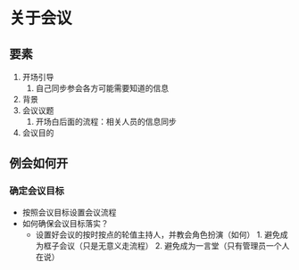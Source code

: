 # 关于会议

## 要素
1. 开场引导
    1. 自己同步参会各方可能需要知道的信息
2. 背景
3. 会议议题
    1. 开场白后面的流程：相关人员的信息同步
4. 会议目的

## 例会如何开

### 确定会议目标
* 按照会议目标设置会议流程
* 如何确保会议目标落实？
    * 设置好会议的按时按点的轮值主持人，并教会角色扮演（如何）
            1. 避免成为框子会议（只是无意义走流程）
            2. 避免成为一言堂（只有管理员一个人在说）
